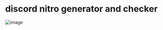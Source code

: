 # discord nitro generator and checker



![image](https://user-images.githubusercontent.com/121832430/220164885-5b4d13fc-eef6-456d-8988-b56f33ab8617.png)

